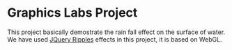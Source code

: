 Graphics Labs Project
=====================

This project basically demostrate the rain fall effect on the surface of water. We have used [JQuery Ripples](https://github.com/sirxemic/jquery.ripples) effects in this project, it is based on WebGL.
